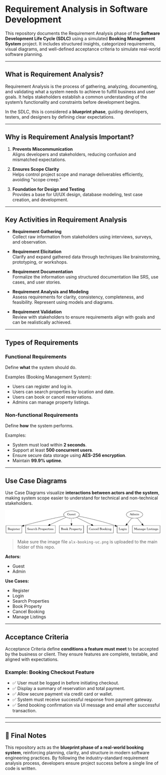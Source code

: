 # Requirement Analysis in Software Development

This repository documents the Requirement Analysis phase of the **Software Development Life Cycle (SDLC)** using a simulated **Booking Management System** project. It includes structured insights, categorized requirements, visual diagrams, and well-defined acceptance criteria to simulate real-world software planning.

---

## What is Requirement Analysis?

Requirement Analysis is the process of gathering, analyzing, documenting, and validating what a system needs to achieve to fulfill business and user goals. It helps stakeholders establish a common understanding of the system’s functionality and constraints before development begins.

In the SDLC, this is considered a **blueprint phase**, guiding developers, testers, and designers by defining clear expectations.

---

## Why is Requirement Analysis Important?

1. **Prevents Miscommunication**  
   Aligns developers and stakeholders, reducing confusion and mismatched expectations.

2. **Ensures Scope Clarity**  
   Helps control project scope and manage deliverables efficiently, avoiding "scope creep."

3. **Foundation for Design and Testing**  
   Provides a base for UI/UX design, database modeling, test case creation, and development.

---

## Key Activities in Requirement Analysis

- **Requirement Gathering**  
  Collect raw information from stakeholders using interviews, surveys, and observation.

- **Requirement Elicitation**  
  Clarify and expand gathered data through techniques like brainstorming, prototyping, or workshops.

- **Requirement Documentation**  
  Formalize the information using structured documentation like SRS, use cases, and user stories.

- **Requirement Analysis and Modeling**  
  Assess requirements for clarity, consistency, completeness, and feasibility. Represent using models and diagrams.

- **Requirement Validation**  
  Review with stakeholders to ensure requirements align with goals and can be realistically achieved.

---

## Types of Requirements

### Functional Requirements
Define **what** the system should do.

Examples (Booking Management System):
- Users can register and log in.
- Users can search properties by location and date.
- Users can book or cancel reservations.
- Admins can manage property listings.

### Non-functional Requirements
Define **how** the system performs.

Examples:
- System must load within **2 seconds**.
- Support at least **500 concurrent users**.
- Ensure secure data storage using **AES-256 encryption**.
- Maintain **99.9% uptime**.

---

## Use Case Diagrams

Use Case Diagrams visualize **interactions between actors and the system**, making system scope easier to understand for technical and non-technical stakeholders.

![Booking Use Case Diagram](https://raw.githubusercontent.com/ami798/requirement-analysis/main/alx-booking-uc.png)

> Make sure the image file `alx-booking-uc.png` is uploaded to the main folder of this repo.

**Actors:**
- Guest  
- Admin  

**Use Cases:**
- Register  
- Login  
- Search Properties  
- Book Property  
- Cancel Booking  
- Manage Listings  

---

## Acceptance Criteria

Acceptance Criteria define **conditions a feature must meet** to be accepted by the business or client. They ensure features are complete, testable, and aligned with expectations.

### Example: Booking Checkout Feature

- ✅ User must be logged in before initiating checkout.  
- ✅ Display a summary of reservation and total payment.  
- ✅ Allow secure payment via credit card or wallet.  
- ✅ System must receive successful response from payment gateway.  
- ✅ Send booking confirmation via UI message and email after successful transaction.

---


---

## 📌 Final Notes

This repository acts as the **blueprint phase of a real-world booking system**, reinforcing planning, clarity, and structure in modern software engineering practices. By following the industry-standard requirement analysis process, developers ensure project success before a single line of code is written.


